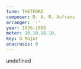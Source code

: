 ```yaml
---
tune: THETFORD
composer: D. A. R. Aufranc
arranger: '-'
year: 1826-1888
meter: 10.10.10.10.
key: G Major
anacrusis: 0
---
```

undefined